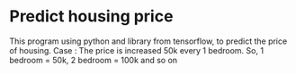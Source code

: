 # Predict housing price
This program using python and library from tensorflow, to predict the price of housing.
Case : The price is increased 50k every 1 bedroom. So, 1 bedroom = 50k, 2 bedroom = 100k and so on
